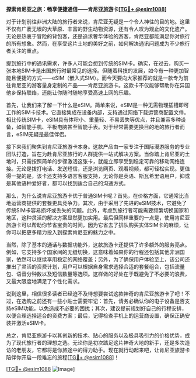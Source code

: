 **探索肯尼亚之旅：畅享便捷通信——肯尼亚旅游卡[[TG💪+ @esim1088](https://t.me/s/esim1088)]**

对于计划前往非洲大陆的旅行者来说，肯尼亚无疑是一个令人神往的目的地。这里不仅有广袤无垠的大草原、丰富的野生动物资源，还有令人叹为观止的文化遗产。无论是热衷于冒险的背包客，还是追求奢华体验的游客，肯尼亚都能满足你对旅行的所有想象。然而，在享受这片土地的美好之前，如何解决通讯问题成为不少旅行者关注的重点。

提到旅行中的通讯需求，许多人可能会想到传统的SIM卡。确实，在过去，购买一张本地SIM卡是出国旅行时最常见的选择。但随着科技的发展，如今有一种更加智能且便捷的方式——eSIM（嵌入式SIM）。而今天要向大家推荐的就是一款专为前往肯尼亚的游客量身定制的产品——肯尼亚旅游卡。这款卡不仅能够帮助你在异国他乡保持联络，还能让你随时随地享受高速上网的乐趣。

首先，让我们来了解一下什么是eSIM。简单来说，eSIM是一种无需物理插槽即可工作的SIM卡技术。它直接集成在设备内部，支持通过网络下载运营商配置文件。相比传统SIM卡，eSIM具有体积小、重量轻、不易丢失等优点，并且兼容多种设备，如智能手机、平板电脑甚至智能手表。对于经常需要更换目的地的旅行者而言，eSIM无疑是最佳伴侣。

接下来我们聚焦到肯尼亚旅游卡本身。这款产品由一家专注于国际漫游服务的专业团队打造，旨在为赴肯尼亚旅行的人群提供一站式解决方案。当你踏上肯尼亚的土地时，只需按照简单的步骤激活这张卡，就能立即享受到稳定可靠的移动网络连接。无论是拨打电话、发送短信，还是浏览网页、观看视频，都可轻松实现。更值得一提的是，该卡还支持多语言客服支持，无论你是英语、斯瓦希里语用户，抑或是其他语种爱好者，都可以找到适合自己的沟通方式。

那么，为什么说肯尼亚旅游卡优于普通SIM卡呢？首先，在价格方面，它通常比当地运营商提供的套餐更具竞争力。其次，由于采用了先进的eSIM技术，它避免了传统SIM卡容易损坏或丢失的问题。此外，考虑到旅行者可能需要频繁切换国家和地区，这种灵活的解决方案显然更加实用。最后但同样重要的一点是，使用肯尼亚旅游卡可以帮助你节省宝贵的时间，因为它省去了排队购买实体SIM卡的麻烦，让你可以把更多精力投入到探索肯尼亚的魅力之中。

当然，除了基本的通话与数据功能外，这款旅游卡还提供了许多额外的服务亮点。例如，它支持多个国家间的无缝切换，这意味着如果你的行程还包括其他非洲国家，依然可以继续享用稳定的网络覆盖；另外，为了确保用户体验至上，该公司还推出了灵活的资费计划，用户可以根据自身需求选择合适的套餐组合，包括流量包、语音分钟数以及短信数量等选项。这样做的好处在于既避免了不必要的浪费，又最大限度地满足了个性化需求。

说到这里，相信很多读者已经迫不及待想要尝试这款神奇的肯尼亚旅游卡了吧！不过，在选购之前还有一些小贴士需要牢记：首先，请务必确认你的电子设备是否支持eSIM功能，以免造成不必要的困扰；其次，建议提前规划好自己的行程安排，以便合理选择适合的资费方案；最后，记得检查手机上的运营商设置，确保正确安装并激活eSIM卡。

总之，肯尼亚旅游卡以其创新的技术、贴心的服务以及极具吸引力的价格优势，成为了现代旅行者的理想之选。无论你是初次踏足这片神奇大地的新手，还是多次造访的老朋友，它都将是你旅途中的得力助手。现在就行动起来吧，让肯尼亚旅游卡陪伴你开启一段难忘的旅程[[TG💪+ @esim1088](https://t.me/s/esim1088)]！

[[TG💪+ @esim1088](https://t.me/s/esim1088) ![Image](https://i.postimg.cc/4NQfJmqS/Snipaste-2025-05-13-00-14-12.png)]